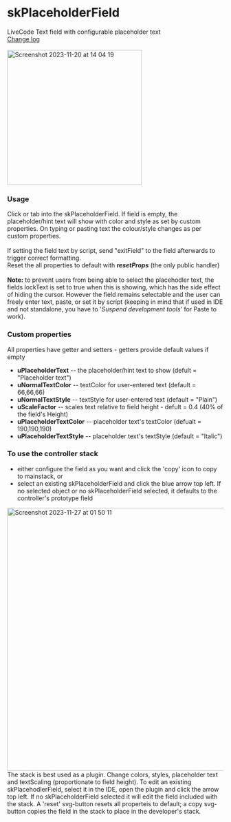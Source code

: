 # skPlaceholderField
LiveCode Text field with configurable placeholder text<br>
[Change log](changelog.md)<br><br>
<img width="313" alt="Screenshot 2023-11-20 at 14 04 19" src="https://github.com/stam66/skPlaceholderField/assets/5677273/51013728-38c8-4c16-9a79-d0b3ecc071b3">

### Usage
Click or tab into the skPlaceholderField. If field is empty, the placeholder/hint text will show with color and style as set by custom properties. On typing or pasting text the colour/style changes as per custom properties. <br><br>
If setting the field text by script, send "exitField" to the field afterwards to trigger correct formatting.<br>
Reset the all properties to default with **_resetProps_** (the only public handler)<br><br>
**Note:** to prevent users from being able to select the placehodler text, the fields lockText is set to true when this is showing, which has the side effect of hiding the cursor. However the field remains selectable and the user can freely enter text, paste, or set it by script (keeping in mind that if used in IDE and not standalone, you have to '_Suspend development tools_' for Paste to work).
### Custom properties
All properties have getter and setters - getters provide default values if empty<br>

* **uPlaceholderText** -- the placeholder/hint text to show (defult = "Placeholder text")
* **uNormalTextColor** -- textColor for user-entered text (default = 66,66,66)
* **uNormalTextStyle** -- textStyle for user-entered text (default = "Plain")
* **uScaleFactor** -- scales text relative to field height - defult = 0.4 (40% of the field's Height)
* **uPlaceholderTextColor** -- placeholder text's textColor (defualt = 190,190,190)
* **uPlaceholderTextStyle** -- placeholder text's textStyle (default = "Italic")

### To use the controller stack
- either configure the field as you want and click the 'copy' icon to copy to mainstack, or
- select an existing skPlaceholderField and click the blue arrow top left. If no selected object or no skPlaceholderField selected, it defaults to the controller's prototype field

<img width="611" alt="Screenshot 2023-11-27 at 01 50 11" src="https://github.com/stam66/skPlaceholderField/assets/5677273/0f754c94-597b-4552-ae41-d426e7c515fd">
<br>
The stack is best used as a plugin. Change colors, styles, placeholder text and textScaling (proportionate to field height). To edit an existing skPlacehodlerField, select it in the IDE, open the plugin and click the arrow top left. If no skPlaceholderField selected it will edit the field included with the stack.
A 'reset' svg-button resets all properteis to default; a copy svg-button copies the field in the stack to place in the developer's stack.
